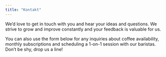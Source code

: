 ```yaml
---
title: "Kontakt"
---
```


We’d love to get in touch with you and hear your ideas and
questions. We strive to grow and improve constantly and your feedback
is valuable for us.

You can also use the form below for any inquiries about coffee
availability, monthly subscriptions and scheduling a 1-on-1 session
with our baristas. Don’t be shy, drop us a line!
